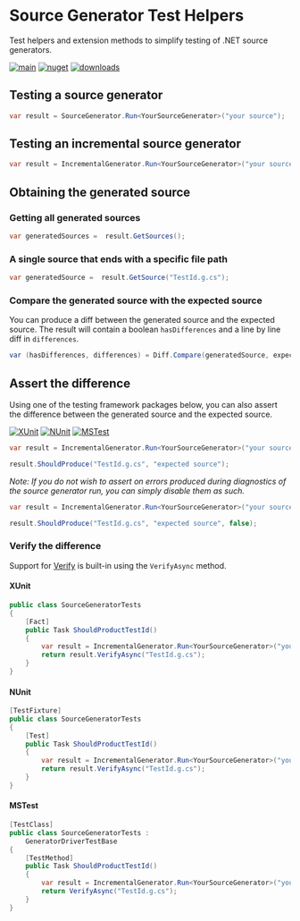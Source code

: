 # Source Generator Test Helpers

Test helpers and extension methods to simplify testing of .NET source generators.

[![main](https://img.shields.io/github/actions/workflow/status/jscarle/SourceGeneratorTestHelpers/main.yml?logo=github)](https://github.com/jscarle/SourceGeneratorTestHelpers)
[![nuget](https://img.shields.io/nuget/v/SourceGeneratorTestHelpers)](https://www.nuget.org/packages/SourceGeneratorTestHelpers)
[![downloads](https://img.shields.io/nuget/dt/SourceGeneratorTestHelpers)](https://www.nuget.org/packages/SourceGeneratorTestHelpers)

## Testing a source generator

```csharp
var result = SourceGenerator.Run<YourSourceGenerator>("your source");
```

## Testing an incremental source generator

```csharp
var result = IncrementalGenerator.Run<YourSourceGenerator>("your source");
```

## Obtaining the generated source

### Getting all generated sources

```csharp
var generatedSources =  result.GetSources();
```

### A single source that ends with a specific file path

```csharp
var generatedSource =  result.GetSource("TestId.g.cs");
```

### Compare the generated source with the expected source

You can produce a diff between the generated source and the expected source. The result will contain a boolean `hasDifferences` and a line by line diff in `differences`.

```csharp
var (hasDifferences, differences) = Diff.Compare(generatedSource, expectedSource);
```

## Assert the difference

Using one of the testing framework packages below, you can also assert the difference between the generated source and the expected source.

[![XUnit](https://img.shields.io/nuget/dt/SourceGeneratorTestHelpers.XUnit?label=XUnit)](https://www.nuget.org/packages/SourceGeneratorTestHelpers.XUnit)
[![NUnit](https://img.shields.io/nuget/dt/SourceGeneratorTestHelpers.NUnit?label=NUnit)](https://www.nuget.org/packages/SourceGeneratorTestHelpers.NUnit)
[![MSTest](https://img.shields.io/nuget/dt/SourceGeneratorTestHelpers.MSTest?label=MSTest)](https://www.nuget.org/packages/SourceGeneratorTestHelpers.MSTest)

```csharp
var result = IncrementalGenerator.Run<YourSourceGenerator>("your source");

result.ShouldProduce("TestId.g.cs", "expected source");
```

_Note: If you do not wish to assert on errors produced during diagnostics of the source generator run, you can simply disable them as such._

```csharp
var result = IncrementalGenerator.Run<YourSourceGenerator>("your source");

result.ShouldProduce("TestId.g.cs", "expected source", false);
```

### Verify the difference

Support for [Verify](https://github.com/VerifyTests/Verify) is built-in using the `VerifyAsync` method.

#### XUnit

```cs
public class SourceGeneratorTests
{
    [Fact]
    public Task ShouldProductTestId()
    {
        var result = IncrementalGenerator.Run<YourSourceGenerator>("your source");
        return result.VerifyAsync("TestId.g.cs");
    }
}
```

#### NUnit

```cs
[TestFixture]
public class SourceGeneratorTests
{
    [Test]
    public Task ShouldProductTestId()
    {
        var result = IncrementalGenerator.Run<YourSourceGenerator>("your source");
        return result.VerifyAsync("TestId.g.cs");
    }
}
```

#### MSTest

```cs
[TestClass]
public class SourceGeneratorTests :
    GeneratorDriverTestBase
{
    [TestMethod]
    public Task ShouldProductTestId()
    {
        var result = IncrementalGenerator.Run<YourSourceGenerator>("your source");
        return VerifyAsync("TestId.g.cs");
    }
}
```
